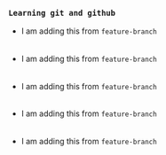 ### `Learning git and github`

- I am adding this from `feature-branch`
######
- I am adding this from `feature-branch`
######
- I am adding this from `feature-branch`
######
- I am adding this from `feature-branch`
######
- I am adding this from `feature-branch`